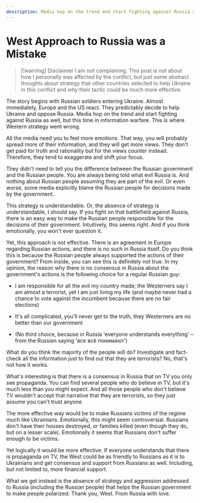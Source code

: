 ```yaml
---
description: Media hop on the trend and start fighting against Russia as well, but this time in information warfare. This is where Western strategy went wrong.
---
```

# West Approach to Russia was a Mistake

> [!warning] Disclaimer
> I am not complaining. This post is not about how I personally was affected by the conflict, but just some abstract thoughts about strategy that other countries selected to help Ukraine in this conflict and why their tactic could be much more effective.

The story begins with Russian soldiers entering Ukraine. Almost immediately, Europe and the US react. They predictably decide to help Ukraine and oppose Russia. Media hop on the trend and start fighting against Russia as well, but this time in information warfare. This is where Western strategy went wrong.

All the media need you to feel more emotions. That way, you will probably spread more of their information, and they will get more views. They don't get paid for truth and rationality but for the views counter instead. Therefore, they tend to exaggerate and shift your focus.

They didn't need to tell you the difference between the Russian government and the Russian people. You are always being told what evil Russia is. And nothing about Russian people assuming they are part of the evil. Or even worse, some media explicitly blame the Russian people for decisions made by the government. 

This strategy is understandable. Or, the absence of strategy is understandable, I should say. If you fight on that battlefield against Russia, there is an easy way to make the Russian people responsible for the decisions of their government. Intuitively, this seems right. And if you think emotionally, you won't ever question it.

Yet, this approach is not effective. There is an agreement in Europe regarding Russian actions, and there is no such in Russia itself. Do you think this is because the Russian people always supported the actions of their government? From inside, you can see this is definitely not true. In my opinion, the reason why there is no consensus in Russia about the government's actions is the following choice for a regular Russian guy:

- I am responsible for all the evil my country made; the Westerners say I am almost a terrorist, yet I am just living my life (and maybe never had a chance to vote against the incumbent because there are no fair elections)

- It's all complicated, you'll never get to the truth, they Westerners are no better than our government

- (No third choice, because in Russia 'everyone understands everything' – from the Russian saying 'все всё понимают')

What do you think the majority of the people will do? Investigate and fact-check all the information just to find out that they are terrorists? No, that's not how it works.

What's interesting is that there is a consensus in Russia that on TV you only see propaganda. You can find several people who do believe in TV, but it's much less than you might expect. And all those people who don't believe TV wouldn't accept that narrative that they are terrorists, so they just assume you can't trust anyone.

The more effective way would be to make Russians victims of the regime much like Ukrainians. Emotionally, this might seem controversial. Russians don't have their houses destroyed, or families killed (even though they do, but on a lesser scale). Emotionally it seems that Russians don't suffer enough to be victims. 

Yet logically it would be more effective. If everyone understands that there is propaganda on TV, the West could be as friendly to Russians as it is to Ukrainians and get consensus and support from Russians as well. Including, but not limited to, more financial support.

What we get instead is the absence of strategy and aggression addressed to Russia (including the Russian people) that helps the Russian government to make people polarized. Thank you, West. From Russia with love.
